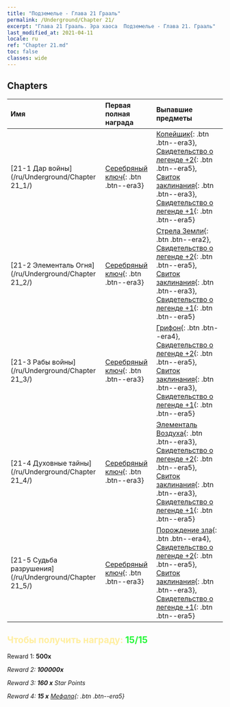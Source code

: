 ```yaml
---
title: "Подземелье - Глава 21 Грааль"
permalink: /Underground/Chapter 21/
excerpt: "Глава 21 Грааль. Эра хаоса  Подземелье - Глава 21. Грааль"
last_modified_at: 2021-04-11
locale: ru
ref: "Chapter 21.md"
toc: false
classes: wide
---
```


## Chapters

  | Имя |  Первая полная награда | Выпавшие предметы |
  |:------------|:------------|:------------| 
  | [21-1 Дар войны](/ru/Underground/Chapter 21_1/) | [Серебряный ключ](/ru/Items/con_693/){: .btn .btn--era3} | [Копейщик](/ru/Items/unt_190/){: .btn .btn--era3}, [Свидетельство о легенде +2](/ru/Items/mat_81/){: .btn .btn--era5}, [Свиток заклинания](/ru/Items/con_694/){: .btn .btn--era3}, [Свидетельство о легенде +1](/ru/Items/mat_74/){: .btn .btn--era5} |
  | [21-2 Элементаль Огня](/ru/Underground/Chapter 21_2/) | [Серебряный ключ](/ru/Items/con_693/){: .btn .btn--era3} | [Стрела Земли](/ru/Items/her_464/){: .btn .btn--era2}, [Свидетельство о легенде +2](/ru/Items/mat_81/){: .btn .btn--era5}, [Свиток заклинания](/ru/Items/con_694/){: .btn .btn--era3}, [Свидетельство о легенде +1](/ru/Items/mat_74/){: .btn .btn--era5} |
  | [21-3 Рабы войны](/ru/Underground/Chapter 21_3/) | [Серебряный ключ](/ru/Items/con_693/){: .btn .btn--era3} | [Грифон](/ru/Items/unt_192/){: .btn .btn--era4}, [Свидетельство о легенде +2](/ru/Items/mat_81/){: .btn .btn--era5}, [Свиток заклинания](/ru/Items/con_694/){: .btn .btn--era3}, [Свидетельство о легенде +1](/ru/Items/mat_74/){: .btn .btn--era5} |
  | [21-4 Духовные тайны](/ru/Underground/Chapter 21_4/) | [Серебряный ключ](/ru/Items/con_693/){: .btn .btn--era3} | [Элементаль Воздуха](/ru/Items/her_448/){: .btn .btn--era3}, [Свидетельство о легенде +2](/ru/Items/mat_81/){: .btn .btn--era5}, [Свиток заклинания](/ru/Items/con_694/){: .btn .btn--era3}, [Свидетельство о легенде +1](/ru/Items/mat_74/){: .btn .btn--era5} |
  | [21-5 Судьба разрушения](/ru/Underground/Chapter 21_5/) | [Серебряный ключ](/ru/Items/con_693/){: .btn .btn--era3} | [Порождение зла](/ru/Items/unt_230/){: .btn .btn--era4}, [Свидетельство о легенде +2](/ru/Items/mat_81/){: .btn .btn--era5}, [Свиток заклинания](/ru/Items/con_694/){: .btn .btn--era3}, [Свидетельство о легенде +1](/ru/Items/mat_74/){: .btn .btn--era5} |


## <span style="color: #ffeea0">Чтобы получить награду: </span><span style="color: #27f73a">15/15</span>

 Reward 1:  **500x** <i class="fas fa-gem"/>

 Reward 2:  **100000x** <i class="fas fa-coins"/>

 Reward 3: **160 x** Star Points

 Reward 4: **15 x** [Мефала](/ru/Items/her_367/){: .btn .btn--era5}

